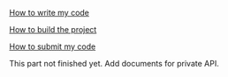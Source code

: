 [How to write my code](codeWrite.md)

[How to build the project](projectBuild.md)

[How to submit my code](codeSubmit.md)

This part not finished yet. Add documents for private API.

